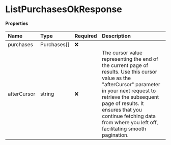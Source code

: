 # ListPurchasesOkResponse

**Properties**

| Name        | Type        | Required | Description                                                                                                                                                                                                                                                                                     |
| :---------- | :---------- | :------- | :---------------------------------------------------------------------------------------------------------------------------------------------------------------------------------------------------------------------------------------------------------------------------------------------- |
| purchases   | Purchases[] | ❌       |                                                                                                                                                                                                                                                                                                 |
| afterCursor | string      | ❌       | The cursor value representing the end of the current page of results. Use this cursor value as the "afterCursor" parameter in your next request to retrieve the subsequent page of results. It ensures that you continue fetching data from where you left off, facilitating smooth pagination. |
